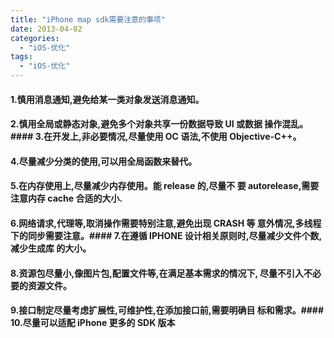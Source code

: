 ```yaml
---
title: "iPhone map sdk需要注意的事项"
date: 2013-04-02
categories:
  - "iOS-优化"
tags:
  - "iOS-优化"
---
```

<!--more-->

#### 1.慎用消息通知,避免给某一类对象发送消息通知。
#### 2.慎用全局或静态对象,避免多个对象共享一份数据导致 UI 或数据 操作混乱。#### 3.在开发上,非必要情况,尽量使用 OC 语法,不使用 Objective-C++。
#### 4.尽量减少分类的使用,可以用全局函数来替代。
#### 5.在内存使用上,尽量减少内存使用。能 release 的,尽量不 要 autorelease,需要注意内存 cache 合适的大小.
#### 6.网络请求,代理等,取消操作需要特别注意,避免出现 CRASH 等 意外情况,多线程下的同步需要注意。#### 7.在遵循 IPHONE 设计相关原则时,尽量减少文件个数,减少生成库 的大小。
#### 8.资源包尽量小,像图片包,配置文件等,在满足基本需求的情况下, 尽量不引入不必要的资源文件。
#### 9.接口制定尽量考虑扩展性,可维护性,在添加接口前,需要明确目 标和需求。#### 10.尽量可以适配 iPhone 更多的 SDK 版本